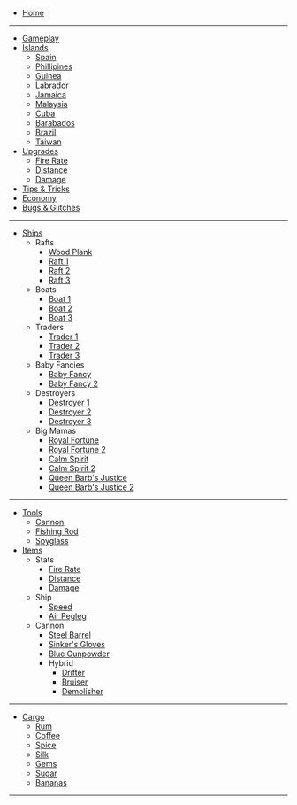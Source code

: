 
- [Home](/)

--- 
* [Gameplay](/gameplay.md)
* [Islands](/islands.md)
    * [Spain](/islands/spain.md)
    * [Phillipines](/islands/phillipines.md)
    * [Guinea](/islands/guinea.md)
    * [Labrador](/islands/labrador.md)
    * [Jamaica](/islands/jamaica.md)
    * [Malaysia](/islands/malaysia.md)
    * [Cuba](/islands/cuba.md)
    * [Barabados](/islands/barabados.md)
    * [Brazil](/islands/brazil.md)
    * [Taiwan](/islands/taiwan.md)
* [Upgrades](/upgrades.md)
    * [Fire Rate](/upgrades/firerate.md)
    * [Distance](/upgrades/distance.md)
    * [Damage](/upgrades/damage.md)
* [Tips & Tricks](/tips.md)
* [Economy](/economy.md)
* [Bugs & Glitches](/bugs.md)
---
* [Ships](/ships.md)
    * Rafts
        * [Wood Plank](/ships/woodplank.md)
        * [Raft 1](/ships/raft1.md)
        * [Raft 2](/ships/raft2.md)
        * [Raft 3](/ships/raft3.md)
    * Boats
        * [Boat 1](/ships/boat1.md)
        * [Boat 2](/ships/boat2.md)
        * [Boat 3](/ships/boat3.md)
    * Traders
        * [Trader 1](/ships/trader1.md)
        * [Trader 2](/ships/trader2.md)
        * [Trader 3](/ships/trader3.md)
    * Baby Fancies
        * [Baby Fancy](/ships/bf.md)
        * [Baby Fancy 2](/ships/bf2.md)
    * Destroyers
        * [Destroyer 1](/ships/destroyer1.md)
        * [Destroyer 2](/ships/destroyer2.md)
        * [Destroyer 3](/ships/destroyer3.md)
    * Big Mamas
        * [Royal Fortune](/ships/royalfortune.md)
        * [Royal Fortune 2](/ships/royalfortune2.md)
        * [Calm Spirit](/ships/calmspirit.md)
        * [Calm Spirit 2](/ships/calmspirit2.md)
        * [Queen Barb's Justice](/ships/qbj.md)
        * [Queen Barb's Justice 2](/ships/qbj2.md)
---
* [Tools](/tools.md)
    * [Cannon](/tools/cannon.md)
    * [Fishing Rod](/tools/fishingrod.md)
    * [Spyglass](/tools/spyglass.md)
* [Items](/items.md)
    * Stats
        * [Fire Rate](/items/stats/firerate.md)
        * [Distance](/items/stats/distance.md)
        * [Damage](/items/stats/damage.md)
    * Ship
        * [Speed](/items/ship/speed.md)
        * [Air Pegleg](/items/ship/airpegleg.md)
    * Cannon
        * [Steel Barrel](/items/cannon/steelbarrel.md)
        * [Sinker's Gloves](/items/cannon/sinkersgloves.md)
        * [Blue Gunpowder](/items/cannon/bluegunpowder.md)
        * Hybrid
            * [Drifter](/items/cannon/hybrid/drifter.md)
            * [Bruiser](/items/cannon/hybrid/bruiser.md)
            * [Demolisher](/items/cannon/hybrid/demolisher.md)
---
* [Cargo](/cargo.md)
    * [Rum](/cargo/rum.md)
    * [Coffee](/cargo/coffee.md)
    * [Spice](/cargo/spice.md)
    * [Silk](/cargo/silk.md)
    * [Gems](/cargo/gems.md)
    * [Sugar](/cargo/sugar.md)
    * [Bananas](/cargo/bananas.md)
---